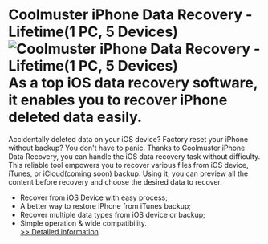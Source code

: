 # Coolmuster iPhone Data Recovery - Lifetime(1 PC, 5 Devices)<br />![Coolmuster iPhone Data Recovery - Lifetime(1 PC, 5 Devices)](https://mycommerce.akamaized.net/api/pimages/P301009512/BIG/301009512.PNG)<br />As a top iOS data recovery software, it enables you to recover iPhone deleted data easily.
Accidentally deleted data on your iOS device? Factory reset your iPhone without backup? You don't have to panic. Thanks to Coolmuster iPhone Data Recovery, you can handle the iOS data recovery task without difficulty. This reliable tool empowers you to recover various files from iOS device, iTunes, or iCloud(coming soon) backup. Using it, you can preview all the content before recovery and choose the desired data to recover.
* Recover from iOS Device with easy process;
* A better way to restore iPhone from iTunes backup;
* Recover multiple data types from iOS device or backup;
* Simple operation & wide compatibility.<br />[>> Detailed information](https://secure.shareit.com/shareit/product.html?productid=301009512&affiliateid=200057808)